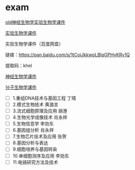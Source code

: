 # exam

[old神经生物学实验生物学课件](http://old.ion.ac.cn/chinese/students/kjxx.asp)

[实验生物学课件](http://www.cebsit.cas.cn/yjs/zxpy/kjxz/syswx/)

实验生物学课件（百度网盘）

链接：https://pan.baidu.com/s/1tCoiJkkwpLBlqGPHyKRy1Q 

提取码：khel 

[神经生物学课件](http://www.cebsit.cas.cn/yjs/zxpy/kjxz/sjswx/)

[分子生物学课件](http://www.sibcb.ac.cn/edu/jiaowu.jsp?ntype=1)

- [ ] 1.重组DNA技术与基因工程 丁晴
- [ ] 2.模式生物技术 黄潞言
- [ ] 3.流式细胞原理及应用 胡港
- [ ] 4.生物光学成像技术 肖永祥
- [ ] 5.生物信息学 李効东
- [ ] 6.基因组分析 肖永祥
- [ ] 7.生物芯片技术及应用 张贺
- [ ] 8.基因分析与表达
- [ ] 9.细胞培养与基因转染
- [ ] 10.单细胞测序及应用 李効东
- [ ] 11.电镜研究方法及技术
